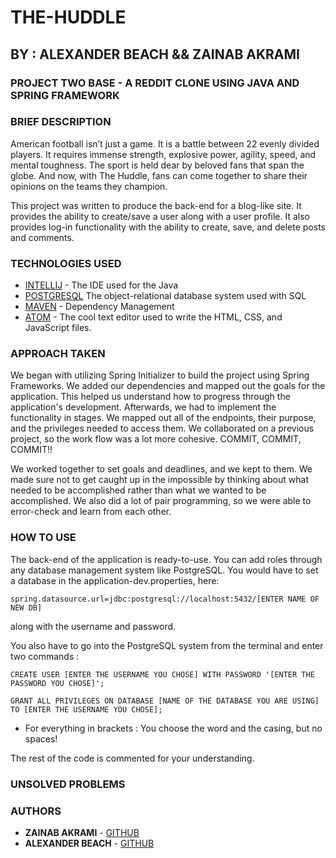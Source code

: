 # THE-HUDDLE

## BY : ALEXANDER BEACH  &&  ZAINAB AKRAMI

### PROJECT TWO BASE - A REDDIT CLONE USING JAVA AND SPRING FRAMEWORK

### BRIEF DESCRIPTION

American football isn’t just a game. It is a battle between 22 evenly divided players. It requires immense strength, explosive power, agility, speed, and mental toughness. The sport is held dear by beloved fans that span the globe. And now, with The Huddle, fans can come together to share their opinions on the teams they champion.


This project was written to produce the back-end for a blog-like site. It provides the ability to create/save a user along with a user profile. It also provides log-in functionality with the ability to create, save, and delete posts and comments.


### TECHNOLOGIES USED
* [INTELLIJ](https://www.jetbrains.com/idea/) - The IDE used for the Java
* [POSTGRESQL](https://www.postgresql.org) The object-relational database system used with SQL
* [MAVEN](https://maven.apache.org/) - Dependency Management 
* [ATOM](https://atom.io) - The cool text editor used to write the HTML, CSS, and JavaScript files.

### APPROACH TAKEN
We began with utilizing Spring Initializer to build the project using Spring Frameworks. We added our dependencies and mapped out the goals for the application. This helped us understand how to progress through the application's development. Afterwards, we had to implement the functionality in stages. We mapped out all of the endpoints, their purpose, and the privileges needed to access them. We collaborated on a previous project, so the work flow was a lot more cohesive. COMMIT, COMMIT, COMMIT!!

We worked together to set goals and deadlines, and we kept to them. We made sure not to get caught up in the impossible by thinking about what needed to be accomplished rather than what we wanted to be accomplished. We also did a lot of pair programming, so we were able to error-check and learn from each other.

### HOW TO USE
The back-end of the application is ready-to-use. You can add roles through any database management system like PostgreSQL. You would have to set a database in the application-dev.properties, here:
```
spring.datasource.url=jdbc:postgresql://localhost:5432/[ENTER NAME OF NEW DB]
```
along with the username and password. 

You also have to go into the PostgreSQL system from the terminal and enter two commands :
```
CREATE USER [ENTER THE USERNAME YOU CHOSE] WITH PASSWORD '[ENTER THE PASSWORD YOU CHOSE]';
```
```
GRANT ALL PRIVILEGES ON DATABASE [NAME OF THE DATABASE YOU ARE USING] TO [ENTER THE USERNAME YOU CHOSE];
```
* For everything in brackets : You choose the word and the casing, but no spaces!

The rest of the code is commented for your understanding.

### UNSOLVED PROBLEMS


### AUTHORS
* **ZAINAB AKRAMI** - [GITHUB](https://github.com/zainab21)
* **ALEXANDER BEACH** - [GITHUB](https://github.com/MrAlexBeach)

